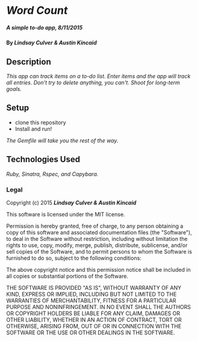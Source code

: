 # _Word Count_

##### _A simple to-do app, 8/11/2015_

#### By _**Lindsay Culver & Austin Kincaid**_

## Description

_This app can track items on a to-do list. Enter items and the app will track all entries. Don't try to delete anything, you can't. Shoot for long-term goals._

## Setup

* clone this repository
* Install and run!

_The Gemfile will take you the rest of the way._

## Technologies Used

_Ruby, Sinatra, Rspec, and Capybara._

### Legal

Copyright (c) 2015 **_Lindsay Culver & Austin Kincaid_**

This software is licensed under the MIT license.

Permission is hereby granted, free of charge, to any person obtaining a copy
of this software and associated documentation files (the "Software"), to deal
in the Software without restriction, including without limitation the rights
to use, copy, modify, merge, publish, distribute, sublicense, and/or sell
copies of the Software, and to permit persons to whom the Software is
furnished to do so, subject to the following conditions:

The above copyright notice and this permission notice shall be included in
all copies or substantial portions of the Software.

THE SOFTWARE IS PROVIDED "AS IS", WITHOUT WARRANTY OF ANY KIND, EXPRESS OR
IMPLIED, INCLUDING BUT NOT LIMITED TO THE WARRANTIES OF MERCHANTABILITY,
FITNESS FOR A PARTICULAR PURPOSE AND NONINFRINGEMENT. IN NO EVENT SHALL THE
AUTHORS OR COPYRIGHT HOLDERS BE LIABLE FOR ANY CLAIM, DAMAGES OR OTHER
LIABILITY, WHETHER IN AN ACTION OF CONTRACT, TORT OR OTHERWISE, ARISING FROM,
OUT OF OR IN CONNECTION WITH THE SOFTWARE OR THE USE OR OTHER DEALINGS IN
THE SOFTWARE.
